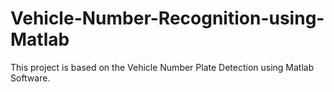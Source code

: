 # Vehicle-Number-Recognition-using-Matlab
This project is based on the Vehicle Number Plate Detection using Matlab Software.
